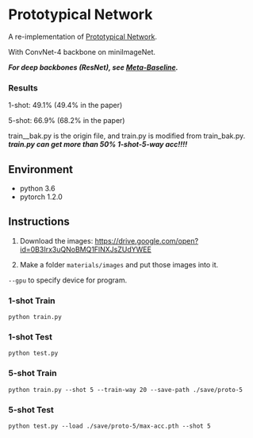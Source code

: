 # Prototypical Network

A re-implementation of [Prototypical Network](https://arxiv.org/abs/1703.05175).

With ConvNet-4 backbone on miniImageNet.

***For deep backbones (ResNet), see [Meta-Baseline](https://github.com/cyvius96/few-shot-meta-baseline).***

### Results

1-shot: 49.1% (49.4% in the paper)

5-shot: 66.9% (68.2% in the paper)


train__bak.py is the origin file, and train.py is modified from train_bak.py.
***train.py can get more than 50% 1-shot-5-way acc!!!!***


## Environment

* python 3.6
* pytorch 1.2.0

## Instructions

1. Download the images: https://drive.google.com/open?id=0B3Irx3uQNoBMQ1FlNXJsZUdYWEE

2. Make a folder `materials/images` and put those images into it.

`--gpu` to specify device for program.

### 1-shot Train

`python train.py`

### 1-shot Test

`python test.py` 

### 5-shot Train

`python train.py --shot 5 --train-way 20 --save-path ./save/proto-5`

### 5-shot Test

`python test.py --load ./save/proto-5/max-acc.pth --shot 5`
